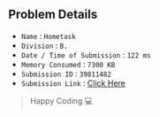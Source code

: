 ## Problem Details 
 
- `Name`                      : `Hometask`
- `Division`                  : `B.`
- `Date / Time of Submission` : `122 ms`
- `Memory Consumed`           : `7300 KB`
- `Submission ID`             : `39811482`
- `Submission Link`           : [Click Here](http://codeforces.com/contest/214/submission/39811482)

> Happy Coding   :computer:
